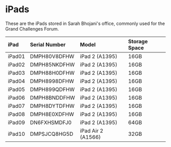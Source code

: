 # iPads

These are the iPads stored in Sarah Bhojani's office,
commonly used for the Grand Challenges Forum.

|iPad  |Serial Number|Model             |Storage Space|
|:-----|:------------|:-----------------|:------------|
|iPad01|DMPH80V8DFHW |iPad 2 (A1395)    |16GB         |
|iPad02|DMPH85NKDFHW |iPad 2 (A1395)    |16GB         |
|iPad03|DMPH88H0DFHW |iPad 2 (A1395)    |16GB         |
|iPad04|DMPH8998DFHW |iPad 2 (A1395)    |16GB         |
|iPad05|DMPH899QDFHW |iPad 2 (A1395)    |16GB         |
|iPad06|DMPH8BNDDFHW |iPad 2 (A1395)    |16GB         |
|iPad07|DMPH8DYTDFHW |iPad 2 (A1395)    |16GB         |
|iPad08|DMPH8E0XDFHW |iPad 2 (A1395)    |16GB         |
|iPad09|DN6FXHSMDFJ0 |iPad 2 (A1395)    |64GB         |
|iPad10|DMPSJCQ8HG5D |iPad Air 2 (A1566)|32GB         |
